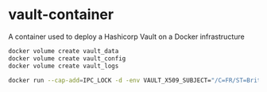 # vault-container

A container used to deploy a Hashicorp Vault on a Docker infrastructure

```bash
docker volume create vault_data
docker volume create vault_config
docker volume create vault_logs

docker run --cap-add=IPC_LOCK -d -env VAULT_X509_SUBJECT="/C=FR/ST=Brittany/L=Brest/O=Article714/OU=Secrets/CN=myvault" -v vault_data:/vault/file -v vault_logs:/var/log -v vault_config:/container/config --name local_vault article714/vault-container
```
